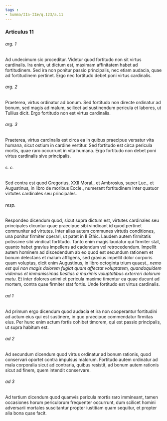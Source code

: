 ```yaml
---
tags : 
- Summa/IIa-IIæ/q.123/a.11
---
```


### Articulus 11

###### arg. 1
Ad undecimum sic proceditur. Videtur quod fortitudo non sit virtus cardinalis. Ira enim, ut dictum est, maximam affinitatem habet ad fortitudinem. Sed ira non ponitur passio principalis, nec etiam audacia, quae ad fortitudinem pertinet. Ergo nec fortitudo debet poni virtus cardinalis.

###### arg. 2
Praeterea, virtus ordinatur ad bonum. Sed fortitudo non directe ordinatur ad bonum, sed magis ad malum, scilicet ad sustinendum pericula et labores, ut Tullius dicit. Ergo fortitudo non est virtus cardinalis.

###### arg. 3
Praeterea, virtus cardinalis est circa ea in quibus praecipue versatur vita humana, sicut ostium in cardine vertitur. Sed fortitudo est circa pericula mortis, quae raro occurrunt in vita humana. Ergo fortitudo non debet poni virtus cardinalis sive principalis.

###### s. c.
Sed contra est quod Gregorius, XXII Moral., et Ambrosius, super Luc., et Augustinus, in libro de moribus Eccle., numerant fortitudinem inter quatuor virtutes cardinales seu principales.

###### resp.
Respondeo dicendum quod, sicut supra dictum est, virtutes cardinales seu principales dicuntur quae praecipue sibi vindicant id quod pertinet communiter ad virtutes. Inter alias autem communes virtutis conditiones, una ponitur firmiter operari, ut patet in II Ethic. Laudem autem firmitatis potissime sibi vindicat fortitudo. Tanto enim magis laudatur qui firmiter stat, quanto habet gravius impellens ad cadendum vel retrocedendum. Impellit autem hominem ad discedendum ab eo quod est secundum rationem et bonum delectans et malum affligens, sed gravius impellit dolor corporis quam voluptas, dicit enim Augustinus, in libro octoginta trium quaest., *nemo est qui non magis dolorem fugiat quam affectat voluptatem, quandoquidem videmus et immanissimas bestias a maximis voluptatibus exterreri dolorum metu*. Et inter dolores animi et pericula maxime timentur ea quae ducunt ad mortem, contra quae firmiter stat fortis. Unde fortitudo est virtus cardinalis.

###### ad 1
Ad primum ergo dicendum quod audacia et ira non cooperantur fortitudini ad actum eius qui est sustinere, in quo praecipue commendatur firmitas eius. Per hunc enim actum fortis cohibet timorem, qui est passio principalis, ut supra habitum est.

###### ad 2
Ad secundum dicendum quod virtus ordinatur ad bonum rationis, quod conservari oportet contra impulsus malorum. Fortitudo autem ordinatur ad mala corporalia sicut ad contraria, quibus resistit, ad bonum autem rationis sicut ad finem, quem intendit conservare.

###### ad 3
Ad tertium dicendum quod quamvis pericula mortis raro immineant, tamen occasiones horum periculorum frequenter occurrunt, dum scilicet homini adversarii mortales suscitantur propter iustitiam quam sequitur, et propter alia bona quae facit.

